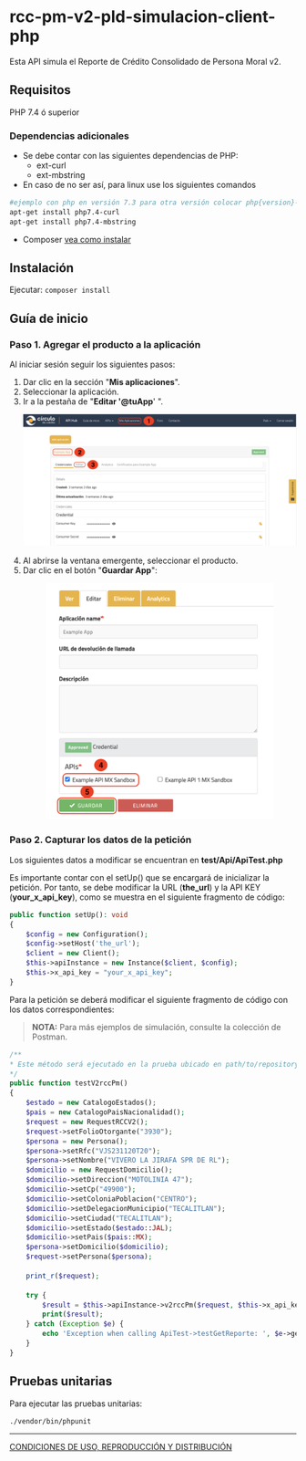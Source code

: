# rcc-pm-v2-pld-simulacion-client-php

Esta API simula el Reporte de Crédito Consolidado de Persona Moral v2.

## Requisitos

PHP 7.4 ó superior

### Dependencias adicionales
- Se debe contar con las siguientes dependencias de PHP:
    - ext-curl
    - ext-mbstring
- En caso de no ser así, para linux use los siguientes comandos

```sh
#ejemplo con php en versión 7.3 para otra versión colocar php{version}-curl
apt-get install php7.4-curl
apt-get install php7.4-mbstring
```
- Composer [vea como instalar][1]

## Instalación

Ejecutar: `composer install`

## Guía de inicio

### Paso 1. Agregar el producto a la aplicación

Al iniciar sesión seguir los siguientes pasos:

 1. Dar clic en la sección "**Mis aplicaciones**".
 2. Seleccionar la aplicación.
 3. Ir a la pestaña de "**Editar '@tuApp**' ".
    <p align="center">
      <img src="https://github.com/APIHub-CdC/imagenes-cdc/blob/master/edit_applications.jpg" width="900">
    </p>
 4. Al abrirse la ventana emergente, seleccionar el producto.
 5. Dar clic en el botón "**Guardar App**":
    <p align="center">
      <img src="https://github.com/APIHub-CdC/imagenes-cdc/blob/master/selected_product.jpg" width="400">
    </p>

### Paso 2. Capturar los datos de la petición

Los siguientes datos a modificar se encuentran en **test/Api/ApiTest.php**

Es importante contar con el setUp() que se encargará de inicializar la petición. Por tanto, se debe modificar la URL (**the_url**) y la API KEY (**your_x_api_key**), como se muestra en el siguiente fragmento de código:

```php
public function setUp(): void
{
    $config = new Configuration();
    $config->setHost('the_url');
    $client = new Client();
    $this->apiInstance = new Instance($client, $config);
    $this->x_api_key = "your_x_api_key";
}
```

Para la petición se deberá modificar el siguiente fragmento de código con los datos correspondientes:

> **NOTA:** Para más ejemplos de simulación, consulte la colección de Postman.

```php
/**
* Este método será ejecutado en la prueba ubicado en path/to/repository/test/Api/ApiTest.php
*/
public function testV2rccPm()
{   
    $estado = new CatalogoEstados();
    $pais = new CatalogoPaisNacionalidad();
    $request = new RequestRCCV2();
    $request->setFolioOtorgante("3930");
    $persona = new Persona();
    $persona->setRfc("VJS231120T20");
    $persona->setNombre("VIVERO LA JIRAFA SPR DE RL");
    $domicilio = new RequestDomicilio();
    $domicilio->setDireccion("MOTOLINIA 47");
    $domicilio->setCp("49900");
    $domicilio->setColoniaPoblacion("CENTRO");
    $domicilio->setDelegacionMunicipio("TECALITLAN");
    $domicilio->setCiudad("TECALITLAN");
    $domicilio->setEstado($estado::JAL);
    $domicilio->setPais($pais::MX);
    $persona->setDomicilio($domicilio);
    $request->setPersona($persona);

    print_r($request);

    try {
        $result = $this->apiInstance->v2rccPm($request, $this->x_api_key);
        print($result);
    } catch (Exception $e) {
        echo 'Exception when calling ApiTest->testGetReporte: ', $e->getMessage(), PHP_EOL;
    }
}
```

## Pruebas unitarias

Para ejecutar las pruebas unitarias:

```sh
./vendor/bin/phpunit
```

---
[CONDICIONES DE USO, REPRODUCCIÓN Y DISTRIBUCIÓN](https://github.com/APIHub-CdC/licencias-cdc)

[1]: https://getcomposer.org/doc/00-intro.md#installation-linux-unix-macos